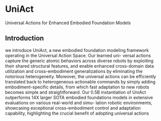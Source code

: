 # UniAct
Universal Actions for Enhanced Embodied Foundation Models


## Introduction
we introduce UniAct, a new embodied foundation modeling framework operating in the Universal Action Space. Our learned uni- versal actions capture the generic atomic behaviors across diverse robots by exploiting their shared structural features, and enable enhanced cross-domain data utilization and cross-embodiment generalizations by eliminating the notorious heterogeneity. Moreover, the universal actions can be efficiently translated back to heterogeneous actionable commands by simply adding embodiment-specific details, from which fast adaptation to new robots becomes simple and straightforward. Our 0.5B instantiation of UniAct outperforms 14X larger SOTA embodied foundations models in extensive evaluations on various real-world and simu- lation robotic environments, showcasing exceptional cross-embodiment control and adaptation capability, highlighting the crucial benefit of adopting universal actions